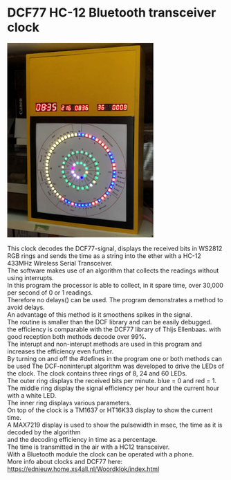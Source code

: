 # DCF77 HC-12 Bluetooth transceiver clock

<p><img alt="DCFklok" height="450" src="DCF77transceiverclock.jpg" /></p>
This clock decodes the DCF77-signal, displays the received 
bits in WS2812 RGB rings and sends the time as a string into the ether with a HC-12 433MHz Wireless Serial Transceiver.</br>
The software makes use of an algorithm that collects the readings without using interrupts.</br>
In this program the processor is able to collect, in it spare time, over 30,000 per second of 0 or 1 readings.</br>
Therefore no delays() can be used. The program demonstrates a method to avoid delays. </br>
An advantage of this method is it smoothens spikes in the signal.</br>
The routine is smaller than the DCF library and can be easily debugged.</br>
the efficiency is comparable with the DCF77 library of Thijs Ellenbaas.
with good reception both methods decode over 99%.</br>
The interupt and non-interupt methods are used in this program and increases the efficiency even further.</br>
By turning on and off the #defines in the program one or both methods can be used
The DCF-noninterupt algorithm was developed to drive the LEDs of the clock. The clock 
contains three rings of 8, 24 and 60 LEDs.</br>
The outer ring displays the received bits per minute. blue = 0 and red = 1.
The middle ring display the signal efficiency per hour and the current hour with 
a white LED.</br>
The inner ring displays various parameters.</br>
On top of the clock is a TM1637 or HT16K33 display to show the current time.<br>
A MAX7219 display is used to show the pulsewidth in msec, the time as it is decoded by the algorithm<br>
and the decoding efficiency in time as a percentage.</br>
The time is transmitted in the air with a HC12 transceiver.</br>
With a Bluetooth module the clock can be operated with a phone.</br>
More info about clocks and DCF77 here:</br>
<a href="https://ednieuw.home.xs4all.nl/Woordklok/index.html">
https://ednieuw.home.xs4all.nl/Woordklok/index.html</a></p>
